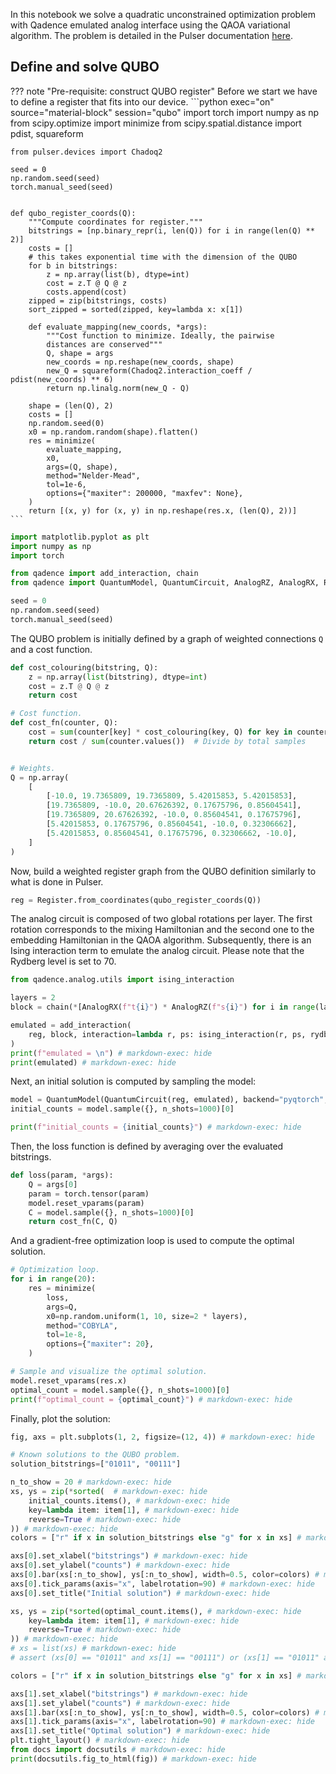 In this notebook we solve a quadratic unconstrained optimization problem with
Qadence emulated analog interface using the QAOA variational algorithm. The
problem is detailed in the Pulser documentation
[here](https://pulser.readthedocs.io/en/stable/tutorials/qubo.html).

## Define and solve QUBO

??? note "Pre-requisite: construct QUBO register"
    Before we start we have to define a register that fits into our device.
    ```python exec="on" source="material-block" session="qubo"
    import torch
    import numpy as np
    from scipy.optimize import minimize
    from scipy.spatial.distance import pdist, squareform

    from pulser.devices import Chadoq2

    seed = 0
    np.random.seed(seed)
    torch.manual_seed(seed)


    def qubo_register_coords(Q):
        """Compute coordinates for register."""
        bitstrings = [np.binary_repr(i, len(Q)) for i in range(len(Q) ** 2)]
        costs = []
        # this takes exponential time with the dimension of the QUBO
        for b in bitstrings:
            z = np.array(list(b), dtype=int)
            cost = z.T @ Q @ z
            costs.append(cost)
        zipped = zip(bitstrings, costs)
        sort_zipped = sorted(zipped, key=lambda x: x[1])

        def evaluate_mapping(new_coords, *args):
            """Cost function to minimize. Ideally, the pairwise
            distances are conserved"""
            Q, shape = args
            new_coords = np.reshape(new_coords, shape)
            new_Q = squareform(Chadoq2.interaction_coeff / pdist(new_coords) ** 6)
            return np.linalg.norm(new_Q - Q)

        shape = (len(Q), 2)
        costs = []
        np.random.seed(0)
        x0 = np.random.random(shape).flatten()
        res = minimize(
            evaluate_mapping,
            x0,
            args=(Q, shape),
            method="Nelder-Mead",
            tol=1e-6,
            options={"maxiter": 200000, "maxfev": None},
        )
        return [(x, y) for (x, y) in np.reshape(res.x, (len(Q), 2))]
    ```



```python exec="on" source="material-block" session="qubo"
import matplotlib.pyplot as plt
import numpy as np
import torch

from qadence import add_interaction, chain
from qadence import QuantumModel, QuantumCircuit, AnalogRZ, AnalogRX, Register

seed = 0
np.random.seed(seed)
torch.manual_seed(seed)
```

The QUBO problem is initially defined by a graph of weighted connections `Q` and a cost function.

```python exec="on" source="material-block" session="qubo"
def cost_colouring(bitstring, Q):
    z = np.array(list(bitstring), dtype=int)
    cost = z.T @ Q @ z
    return cost

# Cost function.
def cost_fn(counter, Q):
    cost = sum(counter[key] * cost_colouring(key, Q) for key in counter)
    return cost / sum(counter.values())  # Divide by total samples


# Weights.
Q = np.array(
    [
        [-10.0, 19.7365809, 19.7365809, 5.42015853, 5.42015853],
        [19.7365809, -10.0, 20.67626392, 0.17675796, 0.85604541],
        [19.7365809, 20.67626392, -10.0, 0.85604541, 0.17675796],
        [5.42015853, 0.17675796, 0.85604541, -10.0, 0.32306662],
        [5.42015853, 0.85604541, 0.17675796, 0.32306662, -10.0],
    ]
)
```

Now, build a weighted register graph from the QUBO definition similarly to what is
done in Pulser.

```python exec="on" source="material-block" session="qubo"
reg = Register.from_coordinates(qubo_register_coords(Q))
```

The analog circuit is composed of two global rotations per layer.  The first
rotation corresponds to the mixing Hamiltonian and the second one to the
embedding Hamiltonian in the QAOA algorithm. Subsequently, there is an Ising interaction term to
emulate the analog circuit. Please note that the Rydberg level is set to 70.

```python exec="on" source="material-block" result="json" session="qubo"
from qadence.analog.utils import ising_interaction

layers = 2
block = chain(*[AnalogRX(f"t{i}") * AnalogRZ(f"s{i}") for i in range(layers)])

emulated = add_interaction(
    reg, block, interaction=lambda r, ps: ising_interaction(r, ps, rydberg_level=70)
)
print(f"emulated = \n") # markdown-exec: hide
print(emulated) # markdown-exec: hide
```

Next, an initial solution is computed by sampling the model:

```python exec="on" source="material-block" result="json" session="qubo"
model = QuantumModel(QuantumCircuit(reg, emulated), backend="pyqtorch", diff_mode='gpsr')
initial_counts = model.sample({}, n_shots=1000)[0]

print(f"initial_counts = {initial_counts}") # markdown-exec: hide
```

Then, the loss function is defined by averaging over the evaluated bitstrings.

```python exec="on" source="material-block" session="qubo"
def loss(param, *args):
    Q = args[0]
    param = torch.tensor(param)
    model.reset_vparams(param)
    C = model.sample({}, n_shots=1000)[0]
    return cost_fn(C, Q)
```

And a gradient-free optimization loop is used to compute the optimal solution.

```python exec="on" source="material-block" result="json" session="qubo"
# Optimization loop.
for i in range(20):
	res = minimize(
		loss,
		args=Q,
		x0=np.random.uniform(1, 10, size=2 * layers),
		method="COBYLA",
		tol=1e-8,
		options={"maxiter": 20},
	)

# Sample and visualize the optimal solution.
model.reset_vparams(res.x)
optimal_count = model.sample({}, n_shots=1000)[0]
print(f"optimal_count = {optimal_count}") # markdown-exec: hide
```

Finally, plot the solution:

```python exec="on" source="material-block" html="1" session="qubo"
fig, axs = plt.subplots(1, 2, figsize=(12, 4)) # markdown-exec: hide

# Known solutions to the QUBO problem.
solution_bitstrings=["01011", "00111"]

n_to_show = 20 # markdown-exec: hide
xs, ys = zip(*sorted(  # markdown-exec: hide
    initial_counts.items(), # markdown-exec: hide
    key=lambda item: item[1], # markdown-exec: hide
    reverse=True # markdown-exec: hide
)) # markdown-exec: hide
colors = ["r" if x in solution_bitstrings else "g" for x in xs] # markdown-exec: hide

axs[0].set_xlabel("bitstrings") # markdown-exec: hide
axs[0].set_ylabel("counts") # markdown-exec: hide
axs[0].bar(xs[:n_to_show], ys[:n_to_show], width=0.5, color=colors) # markdown-exec: hide
axs[0].tick_params(axis="x", labelrotation=90) # markdown-exec: hide
axs[0].set_title("Initial solution") # markdown-exec: hide

xs, ys = zip(*sorted(optimal_count.items(), # markdown-exec: hide
    key=lambda item: item[1], # markdown-exec: hide
    reverse=True # markdown-exec: hide
)) # markdown-exec: hide
# xs = list(xs) # markdown-exec: hide
# assert (xs[0] == "01011" and xs[1] == "00111") or (xs[1] == "01011" and xs[0] == "00111"), print(f"{xs=}") # markdown-exec: hide

colors = ["r" if x in solution_bitstrings else "g" for x in xs] # markdown-exec: hide

axs[1].set_xlabel("bitstrings") # markdown-exec: hide
axs[1].set_ylabel("counts") # markdown-exec: hide
axs[1].bar(xs[:n_to_show], ys[:n_to_show], width=0.5, color=colors) # markdown-exec: hide
axs[1].tick_params(axis="x", labelrotation=90) # markdown-exec: hide
axs[1].set_title("Optimal solution") # markdown-exec: hide
plt.tight_layout() # markdown-exec: hide
from docs import docsutils # markdown-exec: hide
print(docsutils.fig_to_html(fig)) # markdown-exec: hide
```
